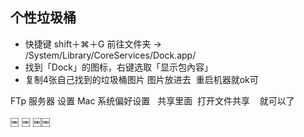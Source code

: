 ## 个性垃圾桶
- 快捷键 shift＋⌘＋G  前往文件夹 → /System/Library/CoreServices/Dock.app/
- 找到「Dock」的图标，右键选取「显示包內容」 
- 复制4张自己找到的垃圾桶图片 图片放进去  重启机器就ok可 


FTp 服务器 设置
Mac 系统偏好设置   共享里面  打开文件共享    就可以了

￼    ￼     ￼￼






